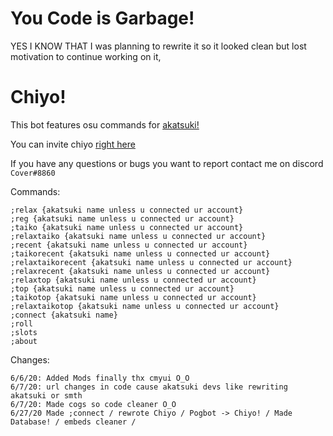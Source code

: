 # You Code is Garbage!
YES I KNOW THAT
I was planning to rewrite it so it looked clean but lost motivation to continue working on it,

# Chiyo!

This bot features osu commands for [akatsuki!](https://akatsuki.pw/)

You can invite chiyo [right here](https://discord.com/api/oauth2/authorize?client_id=705176662366486529&permissions=8&scope=bot)

If you have any questions or bugs you want to report contact me on discord ``Cover#8860``

Commands:

```;relaxtaiko {akatsuki name unless u connected ur account}
;relax {akatsuki name unless u connected ur account}
;reg {akatsuki name unless u connected ur account}
;taiko {akatsuki name unless u connected ur account}
;relaxtaiko {akatsuki name unless u connected ur account}
;recent {akatsuki name unless u connected ur account}
;taikorecent {akatsuki name unless u connected ur account}
;relaxtaikorecent {akatsuki name unless u connected ur account}
;relaxrecent {akatsuki name unless u connected ur account}
;relaxtop {akatsuki name unless u connected ur account}
;top {akatsuki name unless u connected ur account}
;taikotop {akatsuki name unless u connected ur account}
;relaxtaikotop {akatsuki name unless u connected ur account}
;connect {akatsuki name}
;roll
;slots
;about
```
Changes:
```
6/6/20: Added Mods finally thx cmyui O_O
6/7/20: url changes in code cause akatsuki devs like rewriting akatsuki or smth
6/7/20: Made cogs so code cleaner O_O
6/27/20 Made ;connect / rewrote Chiyo / Pogbot -> Chiyo! / Made Database! / embeds cleaner /
```
